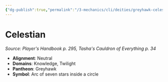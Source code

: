 ```yaml
---
{"dg-publish":true,"permalink":"/3-mechanics/cli/deities/greyhawk-celestian/","tags":["ttrpg-cli/compendium/src/5e/phb","ttrpg-cli/deity/greyhawk","ttrpg-cli/domain/knowledge","ttrpg-cli/domain/twilight"],"noteIcon":""}
---
```


# Celestian
*Source: Player's Handbook p. 295, Tasha's Cauldron of Everything p. 34* 

- **Alignment**: Neutral
- **Domains**: Knowledge, Twilight
- **Pantheon**: Greyhawk
- **Symbol**: Arc of seven stars inside a circle